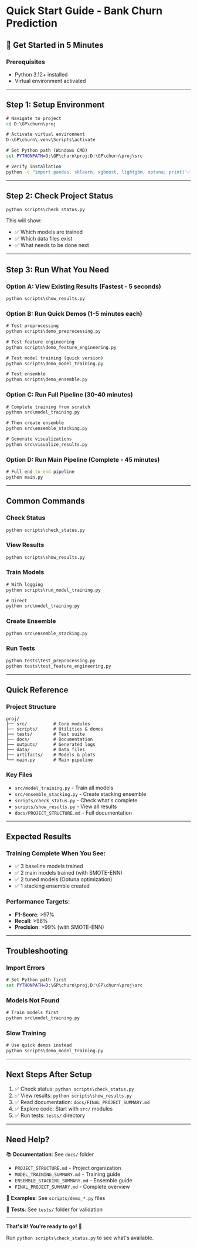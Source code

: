 # Quick Start Guide - Bank Churn Prediction

## 🚀 Get Started in 5 Minutes

### Prerequisites
- Python 3.12+ installed
- Virtual environment activated

---

## Step 1: Setup Environment

```cmd
# Navigate to project
cd D:\GP\churn\proj

# Activate virtual environment
D:\GP\churn\.venv\Scripts\activate

# Set Python path (Windows CMD)
set PYTHONPATH=D:\GP\churn\proj;D:\GP\churn\proj\src

# Verify installation
python -c "import pandas, sklearn, xgboost, lightgbm, optuna; print('✅ All packages installed')"
```

---

## Step 2: Check Project Status

```cmd
python scripts\check_status.py
```

This will show:
- ✅ Which models are trained
- ✅ Which data files exist
- ✅ What needs to be done next

---

## Step 3: Run What You Need

### Option A: View Existing Results (Fastest - 5 seconds)
```cmd
python scripts\show_results.py
```

### Option B: Run Quick Demos (1-5 minutes each)
```cmd
# Test preprocessing
python scripts\demo_preprocessing.py

# Test feature engineering
python scripts\demo_feature_engineering.py

# Test model training (quick version)
python scripts\demo_model_training.py

# Test ensemble
python scripts\demo_ensemble.py
```

### Option C: Run Full Pipeline (30-40 minutes)
```cmd
# Complete training from scratch
python src\model_training.py

# Then create ensemble
python src\ensemble_stacking.py

# Generate visualizations
python src\visualize_results.py
```

### Option D: Run Main Pipeline (Complete - 45 minutes)
```cmd
# Full end-to-end pipeline
python main.py
```

---

## Common Commands

### Check Status
```cmd
python scripts\check_status.py
```

### View Results
```cmd
python scripts\show_results.py
```

### Train Models
```cmd
# With logging
python scripts\run_model_training.py

# Direct
python src\model_training.py
```

### Create Ensemble
```cmd
python src\ensemble_stacking.py
```

### Run Tests
```cmd
python tests\test_preprocessing.py
python tests\test_feature_engineering.py
```

---

## Quick Reference

### Project Structure
```
proj/
├── src/          # Core modules
├── scripts/      # Utilities & demos
├── tests/        # Test suite
├── docs/         # Documentation
├── outputs/      # Generated logs
├── data/         # Data files
├── artifacts/    # Models & plots
└── main.py       # Main pipeline
```

### Key Files
- `src/model_training.py` - Train all models
- `src/ensemble_stacking.py` - Create stacking ensemble
- `scripts/check_status.py` - Check what's complete
- `scripts/show_results.py` - View all results
- `docs/PROJECT_STRUCTURE.md` - Full documentation

---

## Expected Results

### Training Complete When You See:
- ✅ 3 baseline models trained
- ✅ 2 main models trained (with SMOTE-ENN)
- ✅ 2 tuned models (Optuna optimization)
- ✅ 1 stacking ensemble created

### Performance Targets:
- **F1-Score**: >97%
- **Recall**: >98%
- **Precision**: >99% (with SMOTE-ENN)

---

## Troubleshooting

### Import Errors
```cmd
# Set Python path first
set PYTHONPATH=D:\GP\churn\proj;D:\GP\churn\proj\src
```

### Models Not Found
```cmd
# Train models first
python src\model_training.py
```

### Slow Training
```cmd
# Use quick demos instead
python scripts\demo_model_training.py
```

---

## Next Steps After Setup

1. ✅ Check status: `python scripts\check_status.py`
2. ✅ View results: `python scripts\show_results.py`
3. ✅ Read documentation: `docs/FINAL_PROJECT_SUMMARY.md`
4. ✅ Explore code: Start with `src/` modules
5. ✅ Run tests: `tests/` directory

---

## Need Help?

📚 **Documentation**: See `docs/` folder
- `PROJECT_STRUCTURE.md` - Project organization
- `MODEL_TRAINING_SUMMARY.md` - Training guide
- `ENSEMBLE_STACKING_SUMMARY.md` - Ensemble guide
- `FINAL_PROJECT_SUMMARY.md` - Complete overview

🧪 **Examples**: See `scripts/demo_*.py` files

🧪 **Tests**: See `tests/` folder for validation

---

**That's it! You're ready to go!** 🎉

Run `python scripts\check_status.py` to see what's available.
